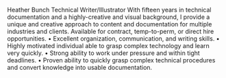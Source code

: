 Heather Bunch
Technical Writer/Illustrator
With fifteen years in technical documentation and a highly-creative and visual background, I provide a unique and creative approach to content and documentation for multiple industries and clients. Available for contract, temp-to-perm, or direct hire opportunities. 
•	Excellent organization, communication, and writing skills. 
•	Highly motivated individual able to grasp complex technology and learn very quickly. 
•	Strong ability to work under pressure and within tight deadlines. 
•	Proven ability to quickly grasp complex technical procedures and convert knowledge into usable documentation.
